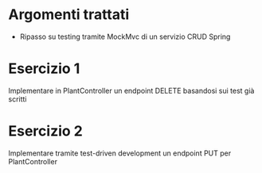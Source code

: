 # Argomenti trattati
- Ripasso su testing tramite MockMvc di un servizio CRUD Spring

# Esercizio 1
Implementare in PlantController un endpoint DELETE basandosi sui test già scritti

# Esercizio 2
Implementare tramite test-driven development un endpoint PUT per PlantController
